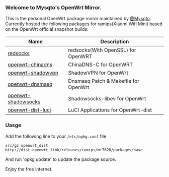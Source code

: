 ### Welcome to Mysqto's OpenWrt Mirror.

This is the personal OpenWrt package mirror maintained by [@Mysqto](https://github.com/mysqto). Currently hosted the following packages for ramips(Xiaomi Wifi Mini) based on the OpenWrt official snapshot builds:

 Name                     | Description
 -------------------------|-----------------------------------
 [redsocks][1]            | redsocks(With OpenSSL) for OpenWRT
 [openwrt-chinadns][2]    | ChinaDNS-C for OpenWRT
 [openwrt-shadowvpn][3]   | ShadowVPN for OpenWrt
 [openwrt-dnsmasq][4]     | Dnsmasq Patch & Makefile for OpenWrt
 [openwrt-shadowsocks][5] | Shadowsocks-libev for OpenWrt
 [openwrt-dist-luci][6]   | LuCI Applications for OpenWrt-dist

### Uasge
Add the following line to your `/etc/opkg.conf` file

```
src/gz openwrt_dist http://dist.openwrt.link/releases/ramips/mt7620/packages/base
```

And run 'opkg update' to update the package source.

Enjoy the free internet.


  [1]: https://github.com/semigodking/redsocks
  [2]: https://github.com/clowwindy/ChinaDNS
  [3]: https://github.com/clowwindy/ShadowVPN
  [4]: https://github.com/semigodking/redsocks
  [5]: https://github.com/shadowsocks/openwrt-shadowsocks
  [6]: https://github.com/aa65535/openwrt-dist-luci
